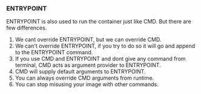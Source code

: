 ### ENTRYPOINT 

ENTRYPOINT is also used to run the container just like CMD. But there are few differences.

1) We cant override ENTRYPOINT, but we can override CMD.
2) We can't override ENTRYPOINT, if you try to do so it will go and append to the ENTRYPOINT command.
3) If you use CMD and ENTRYPOINT and dont give any command from terminal, CMD acts as argument provider to ENTRYPOINT.
4) CMD will supply default arguments to ENTRYPOINT.
5) You can always override CMD arguments from runtime.
6) You can stop misusing your image with other commands.